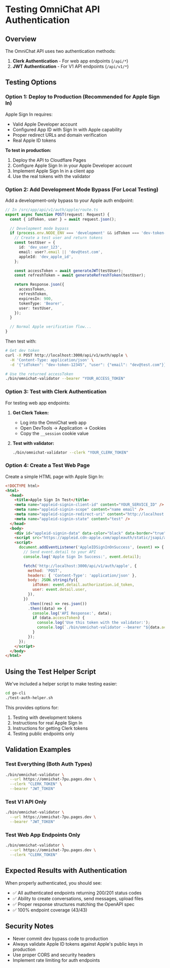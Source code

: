 # Testing OmniChat API Authentication

## Overview

The OmniChat API uses two authentication methods:

1. **Clerk Authentication** - For web app endpoints (`/api/*`)
2. **JWT Authentication** - For V1 API endpoints (`/api/v1/*`)

## Testing Options

### Option 1: Deploy to Production (Recommended for Apple Sign In)

Apple Sign In requires:

- Valid Apple Developer account
- Configured App ID with Sign In with Apple capability
- Proper redirect URLs and domain verification
- Real Apple ID tokens

**To test in production:**

1. Deploy the API to Cloudflare Pages
2. Configure Apple Sign In in your Apple Developer account
3. Implement Apple Sign In in a client app
4. Use the real tokens with the validator

### Option 2: Add Development Mode Bypass (For Local Testing)

Add a development-only bypass to your Apple auth endpoint:

```typescript
// In /src/app/api/v1/auth/apple/route.ts
export async function POST(request: Request) {
  const { idToken, user } = await request.json();

  // Development mode bypass
  if (process.env.NODE_ENV === 'development' && idToken === 'dev-token-12345') {
    // Create a test user and return tokens
    const testUser = {
      id: 'dev_user_123',
      email: user?.email || 'dev@test.com',
      appleId: 'dev_apple_id',
    };

    const accessToken = await generateJWT(testUser);
    const refreshToken = await generateRefreshToken(testUser);

    return Response.json({
      accessToken,
      refreshToken,
      expiresIn: 900,
      tokenType: 'Bearer',
      user: testUser,
    });
  }

  // Normal Apple verification flow...
}
```

Then test with:

```bash
# Get dev token
curl -X POST http://localhost:3000/api/v1/auth/apple \
  -H 'Content-Type: application/json' \
  -d '{"idToken": "dev-token-12345", "user": {"email": "dev@test.com"}}'

# Use the returned accessToken
./bin/omnichat-validator --bearer "YOUR_ACCESS_TOKEN"
```

### Option 3: Test with Clerk Authentication

For testing web app endpoints:

1. **Get Clerk Token:**

   - Log into the OmniChat web app
   - Open DevTools → Application → Cookies
   - Copy the `__session` cookie value

2. **Test with validator:**
   ```bash
   ./bin/omnichat-validator --clerk "YOUR_CLERK_TOKEN"
   ```

### Option 4: Create a Test Web Page

Create a simple HTML page with Apple Sign In:

```html
<!DOCTYPE html>
<html>
  <head>
    <title>Apple Sign In Test</title>
    <meta name="appleid-signin-client-id" content="YOUR_SERVICE_ID" />
    <meta name="appleid-signin-scope" content="name email" />
    <meta name="appleid-signin-redirect-uri" content="http://localhost:3000/auth/callback" />
    <meta name="appleid-signin-state" content="test" />
  </head>
  <body>
    <div id="appleid-signin-data" data-color="black" data-border="true" data-type="sign in"></div>
    <script src="https://appleid.cdn-apple.com/appleauth/static/jsapi/appleid/1/en_US/appleid.auth.js"></script>
    <script>
      document.addEventListener('AppleIDSignInOnSuccess', (event) => {
        // Send event.detail to your API
        console.log('Apple Sign In Success:', event.detail);

        fetch('http://localhost:3000/api/v1/auth/apple', {
          method: 'POST',
          headers: { 'Content-Type': 'application/json' },
          body: JSON.stringify({
            idToken: event.detail.authorization.id_token,
            user: event.detail.user,
          }),
        })
          .then((res) => res.json())
          .then((data) => {
            console.log('API Response:', data);
            if (data.accessToken) {
              console.log('Use this token with the validator:');
              console.log(`./bin/omnichat-validator --bearer "${data.accessToken}"`);
            }
          });
      });
    </script>
  </body>
</html>
```

## Using the Test Helper Script

We've included a helper script to make testing easier:

```bash
cd go-cli
./test-auth-helper.sh
```

This provides options for:

1. Testing with development tokens
2. Instructions for real Apple Sign In
3. Instructions for getting Clerk tokens
4. Testing public endpoints only

## Validation Examples

### Test Everything (Both Auth Types)

```bash
./bin/omnichat-validator \
  --url https://omnichat-7pu.pages.dev \
  --clerk "CLERK_TOKEN" \
  --bearer "JWT_TOKEN"
```

### Test V1 API Only

```bash
./bin/omnichat-validator \
  --url https://omnichat-7pu.pages.dev \
  --bearer "JWT_TOKEN"
```

### Test Web App Endpoints Only

```bash
./bin/omnichat-validator \
  --url https://omnichat-7pu.pages.dev \
  --clerk "CLERK_TOKEN"
```

## Expected Results with Authentication

When properly authenticated, you should see:

- ✅ All authenticated endpoints returning 200/201 status codes
- ✅ Ability to create conversations, send messages, upload files
- ✅ Proper response structures matching the OpenAPI spec
- ✅ 100% endpoint coverage (43/43)

## Security Notes

- Never commit dev bypass code to production
- Always validate Apple ID tokens against Apple's public keys in production
- Use proper CORS and security headers
- Implement rate limiting for auth endpoints
